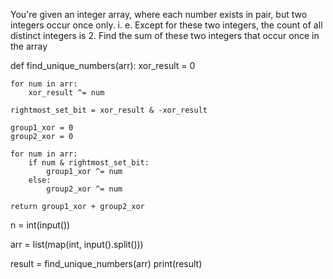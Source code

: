 You're given an integer array, where each number exists in pair, but two integers occur once only. i. e. Except for these two integers, the count of all distinct integers is 2.   Find the sum of these two integers that occur once in the array

def find_unique_numbers(arr):
    xor_result = 0

    for num in arr:
        xor_result ^= num

    rightmost_set_bit = xor_result & -xor_result

    group1_xor = 0
    group2_xor = 0

    for num in arr:
        if num & rightmost_set_bit:
            group1_xor ^= num
        else:
            group2_xor ^= num

    return group1_xor + group2_xor

n = int(input())

arr = list(map(int, input().split()))

result = find_unique_numbers(arr)
print(result)
